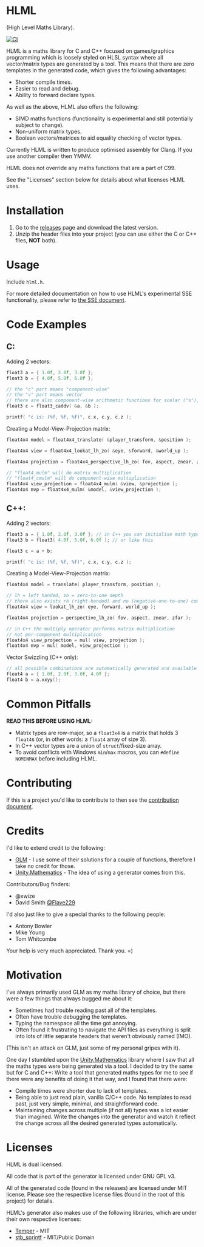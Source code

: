 # HLML

(High Level Maths Library).

[![CI](https://github.com/dangmoody/HLML/actions/workflows/main.yml/badge.svg)](https://github.com/dangmoody/HLML/actions/workflows/main.yml)

HLML is a maths library for C and C++ focused on games/graphics programming which is loosely styled on HLSL syntax where all vector/matrix types are generated by a tool.  This means that there are zero templates in the generated code, which gives the following advantages:
* Shorter compile times.
* Easier to read and debug.
* Ability to forward declare types.

As well as the above, HLML also offers the following:
* SIMD maths functions (functionality is experimental and still potentially subject to change).
* Non-uniform matrix types.
* Boolean vectors/matrices to aid equality checking of vector types.

Currently HLML is written to produce optimised assembly for Clang.  If you use another compiler then YMMV.

HLML does not override any maths functions that are a part of C99.

See the "Licenses" section below for details about what licenses HLML uses.


Installation
============

1. Go to the [releases](https://github.com/dangmoody/HLML/releases) page and download the latest version.
2. Unzip the header files into your project (you can use either the C or C++ files, **NOT** both).


Usage
=====
Include `hlml.h`.

For more detailed documentation on how to use HLML's experimental SSE functionality, please refer to [the SSE document](https://github.com/dangmoody/HLML/blob/master/doc/SSE.md).


Code Examples
=============

C:
----
Adding 2 vectors:
```C
float3 a = { 1.0f, 2.0f, 3.0f };
float3 b = { 4.0f, 5.0f, 6.0f };

// the "c" part means "component-wise"
// the "v" part means vector
// there are also component-wise arithmetic functions for scalar ("s"), and matrix ("m" - for matrix types only)
float3 c = float3_caddv( &a, &b );

printf( "c is: (%f, %f, %f)", c.x, c.y, c.z );
```

Creating a Model-View-Projection matrix:
```C
float4x4 model = float4x4_translate( &player_transform, &position );

float4x4 view = float4x4_lookat_lh_zo( &eye, &forward, &world_up );

float4x4 projection = float4x4_perspective_lh_zo( fov, aspect, znear, zfar );

// "float4_mulm" will do matrix multiplication
// "float4_cmulm" will do component-wise multiplication
float4x4 view_projection = float4x4_mulm( &view, &projection );
float4x4 mvp = float4x4_mulm( &model, &view_projection );
```

C++:
----
Adding 2 vectors:
```C
float3 a = { 1.0f, 2.0f, 3.0f }; // in C++ you can initialise math types like this
float3 b = float3( 4.0f, 5.0f, 6.0f ); // or like this

float3 c = a + b;

printf( "c is: (%f, %f, %f)", c.x, c.y, c.z );
```

Creating a Model-View-Projection matrix:
```C
float4x4 model = translate( player_transform, position );

// lh = left handed, zo = zero-to-one depth
// there also exists rh (right-handed) and no (negative-one-to-one) combinations
float4x4 view = lookat_lh_zo( eye, forward, world_up );

float4x4 projection = perspective_lh_zo( fov, aspect, znear, zfar );

// in C++ the multiply operator performs matrix multiplication
// not per-component multiplication
float4x4 view_projection = mul( view, projection );
float4x4 mvp = mul( model, view_projection );
```

Vector Swizzling (C++ only):
```C
// all possible combinations are automatically generated and available
float4 a = { 1.0f, 2.0f, 3.0f, 4.0f };
float4 b = a.xxyy();
```


Common Pitfalls
===============

**READ THIS BEFORE USING HLML:**

* Matrix types are row-major, so a `float3x4` is a matrix that holds 3 `float4`s (or, in other words: a `float4` array of size 3).
* In C++ vector types are a union of `struct`/fixed-size array.
* To avoid conflicts with Windows `min`/`max` macros, you can `#define NOMINMAX` before including HLML.


Contributing
============

If this is a project you'd like to contribute to then see the [contribution document](https://github.com/dangmoody/HLML/blob/master/doc/contribute.md).


Credits
=======

I'd like to extend credit to the following:

- [GLM](https://github.com/g-truc/glm) - I use some of their solutions for a couple of functions, therefore I take no credit for those.
- [Unity.Mathematics](https://github.com/Unity-Technologies/Unity.Mathematics) - The idea of using a generator comes from this.

Contributors/Bug finders:

- @xwize
- David Smith [@Flave229](https://github.com/Flave229)

I'd also just like to give a special thanks to the following people:

- Antony Bowler
- Mike Young
- Tom Whitcombe

Your help is very much appreciated.  Thank you.  =)


Motivation
==========

I've always primarily used GLM as my maths library of choice, but there were a few things that always bugged me about it:
* Sometimes had trouble reading past all of the templates.
* Often have trouble debugging the templates.
* Typing the namespace all the time got annoying.
* Often found it frustrating to navigate the API files as everything is split into lots of little separate headers that weren't obviously named (IMO).

(This isn't an attack on GLM, just some of my personal gripes with it).

One day I stumbled upon the [Unity.Mathematics](https://github.com/Unity-Technologies/Unity.Mathematics) library where I saw that all the maths types were being generated via a tool.  I decided to try the same but for C and C++: Write a tool that generated maths types for me to see if there were any benefits of doing it that way, and I found that there were:
* Compile times were shorter due to lack of templates.
* Being able to just read plain, vanilla C/C++ code.  No templates to read past, just very simple, minimal, and straightforward code.
* Maintaining changes across multiple (if not all) types was a lot easier than imagined.  Write the changes into the generator and watch it reflect the change across all the desired generated types automatically.


Licenses
========

HLML is dual licensed.

All code that is part of the generator is licensed under GNU GPL v3.

All of the generated code (found in the releases) are licensed under MIT license.  Please see the respective license files (found in the root of this project) for details.

HLML's generator also makes use of the following libraries, which are under their own respective licenses:

- [Temper](https://github.com/dangmoody/temper) - MIT
- [stb_sprintf](https://github.com/nothings/stb/blob/master/stb_sprintf.h) - MIT/Public Domain